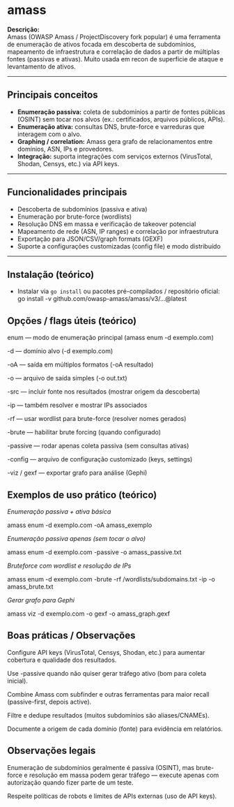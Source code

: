 # amass

**Descrição:**  
Amass (OWASP Amass / ProjectDiscovery fork popular) é uma ferramenta de enumeração de ativos focada em descoberta de subdomínios, mapeamento de infraestrutura e correlação de dados a partir de múltiplas fontes (passivas e ativas). Muito usada em recon de superfície de ataque e levantamento de ativos.

---

## Principais conceitos
- **Enumeração passiva:** coleta de subdomínios a partir de fontes públicas (OSINT) sem tocar nos alvos (ex.: certificados, arquivos públicos, APIs).  
- **Enumeração ativa:** consultas DNS, brute-force e varreduras que interagem com o alvo.  
- **Graphing / correlation:** Amass gera grafo de relacionamentos entre domínios, ASN, IPs e provedores.  
- **Integração:** suporta integrações com serviços externos (VirusTotal, Shodan, Censys, etc.) via API keys.

---

## Funcionalidades principais
- Descoberta de subdomínios (passiva e ativa)  
- Enumeração por brute-force (wordlists)  
- Resolução DNS em massa e verificação de takeover potencial  
- Mapeamento de rede (ASN, IP ranges) e correlação por infraestrutura  
- Exportação para JSON/CSV/graph formats (GEXF)  
- Suporte a configurações customizadas (config file) e modo distribuído

---

## Instalação (teórico)
- Instalar via `go install` ou pacotes pré-compilados / repositório oficial:
go install -v github.com/owasp-amass/amass/v3/...@latest

## Opções / flags úteis (teórico)

enum — modo de enumeração principal (amass enum -d exemplo.com)

-d — domínio alvo (-d exemplo.com)

-oA — saída em múltiplos formatos (-oA resultado)

-o — arquivo de saída simples (-o out.txt)

-src — incluir fonte nos resultados (mostrar origem da descoberta)

-ip — também resolver e mostrar IPs associados

-rf — usar wordlist para brute-force (resolver nomes gerados)

-brute — habilitar brute forcing (quando configurado)

-passive — rodar apenas coleta passiva (sem consultas ativas)

-config — arquivo de configuração customizado (keys, settings)

-viz / gexf — exportar grafo para análise (Gephi)


## Exemplos de uso prático (teórico)

*Enumeração passiva + ativa básica*

amass enum -d exemplo.com -oA amass_exemplo


*Enumeração passiva apenas (sem tocar o alvo)*

amass enum -d exemplo.com -passive -o amass_passive.txt


*Bruteforce com wordlist e resolução de IPs*

amass enum -d exemplo.com -brute -rf /wordlists/subdomains.txt -ip -o amass_brute.txt


*Gerar grafo para Gephi*

amass viz -d exemplo.com -o gexf -o amass_graph.gexf

## Boas práticas / Observações

Configure API keys (VirusTotal, Censys, Shodan, etc.) para aumentar cobertura e qualidade dos resultados.

Use -passive quando não quiser gerar tráfego ativo (bom para coleta inicial).

Combine Amass com subfinder e outras ferramentas para maior recall (passive-first, depois active).

Filtre e dedupe resultados (muitos subdomínios são aliases/CNAMEs).

Documente a origem de cada domínio (fonte) para evidência em relatórios.

## Observações legais

Enumeração de subdomínios geralmente é passiva (OSINT), mas brute-force e resolução em massa podem gerar tráfego — execute apenas com autorização quando fizer parte de um teste.

Respeite políticas de robots e limites de APIs externas (uso de API keys).
